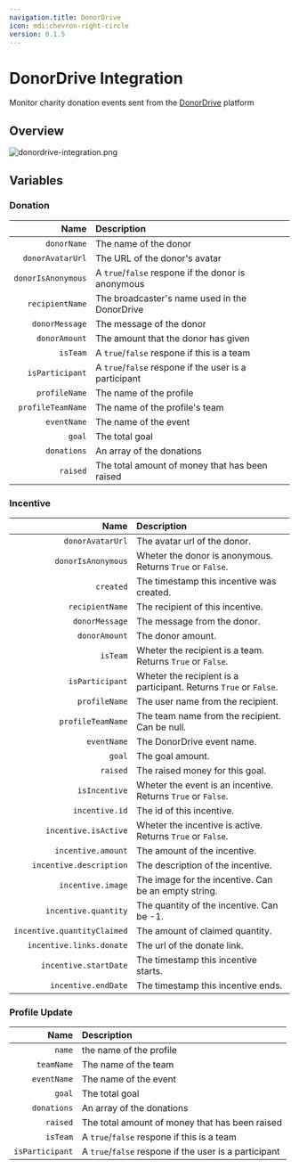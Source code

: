 ```yaml
---
navigation.title: DonorDrive
icon: mdi:chevron-right-circle
version: 0.1.5
---
```


# DonorDrive Integration
Monitor charity donation events sent from the [DonorDrive](https://www.donordrive.com/) platform


## Overview
![donordrive-integration.png](/donordrive-integration.png)

## Variables
### Donation
Name | Description
----:|:------------
`donorName` | The name of the donor
`donorAvatarUrl` | The URL of the donor's avatar
`donorIsAnonymous` | A `true`/`false` respone if the donor is anonymous
`recipientName` | The broadcaster's name used in the DonorDrive
`donorMessage` | The message of the donor
`donorAmount` | The amount that the donor has given
`isTeam` | A `true`/`false` respone if this is a team
`isParticipant` | A `true`/`false` respone if the user is a participant
`profileName` | The name of the profile
`profileTeamName` | The name of the profile's team
`eventName` | The name of the event
`goal` | The total goal
`donations` | An array of the donations
`raised` | The total amount of money that has been raised

### Incentive
Name | Description
----:|:------------
`donorAvatarUrl` | The avatar url of the donor.
`donorIsAnonymous` | Wheter the donor is anonymous. Returns `True` or `False`.
`created` | The timestamp this incentive was created.
`recipientName` | The recipient of this incentive.
`donorMessage` | The message from the donor.
`donorAmount` | The donor amount.
`isTeam` | Wheter the recipient is a team. Returns `True` or `False`.
`isParticipant` | Wheter the recipient is a participant. Returns `True` or `False`.
`profileName` | The user name from the recipient.
`profileTeamName` | The team name from the recipient. Can be null.
`eventName` | The DonorDrive event name.
`goal` | The goal amount.
`raised` | The raised money for this goal.
`isIncentive` | Wheter the event is an incentive. Returns `True` or `False`.
`incentive.id` | The id of this incentive.
`incentive.isActive` | Wheter the incentive is active. Returns `True` or `False`.
`incentive.amount` | The amount of the incentive.
`incentive.description` | The description of the incentive.
`incentive.image` | The image for the incentive. Can be an empty string.
`incentive.quantity` | The quantity of the incentive. Can be -1.
`incentive.quantityClaimed` | The amount of claimed quantity.
`incentive.links.donate` | The url of the donate link.
`incentive.startDate` | The timestamp this incentive starts.
`incentive.endDate` | The timestamp this incentive ends.

### Profile Update
Name | Description
----:|:------------
`name` | the name of the profile
`teamName` | The name of the team
`eventName` | The name of the event
`goal` | The total goal
`donations` | An array of the donations
`raised` | The total amount of money that has been raised
`isTeam` | A `true`/`false` respone if this is a team
`isParticipant` | A `true`/`false` respone if the user is a participant